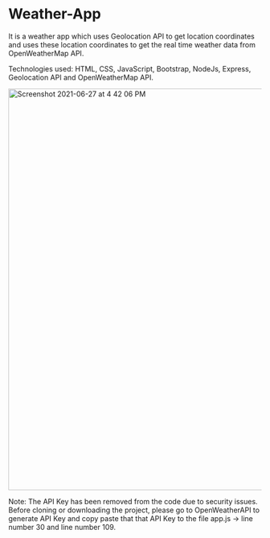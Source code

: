 # Weather-App
It is a weather app which uses Geolocation API to get location coordinates and uses these location coordinates to get the real time weather data from OpenWeatherMap API.

Technologies used: HTML, CSS, JavaScript, Bootstrap, NodeJs, Express, Geolocation API and OpenWeatherMap API.



<img width="800" alt="Screenshot 2021-06-27 at 4 42 06 PM" src="https://user-images.githubusercontent.com/52441813/123542416-29ee0480-d767-11eb-99a4-3ac85ac2ed9d.png">



Note: The API Key has been removed from the code due to security issues. Before cloning or downloading the project, please go to OpenWeatherAPI to generate API Key and copy paste that that API Key to the file app.js -> line number 30 and line number 109.
